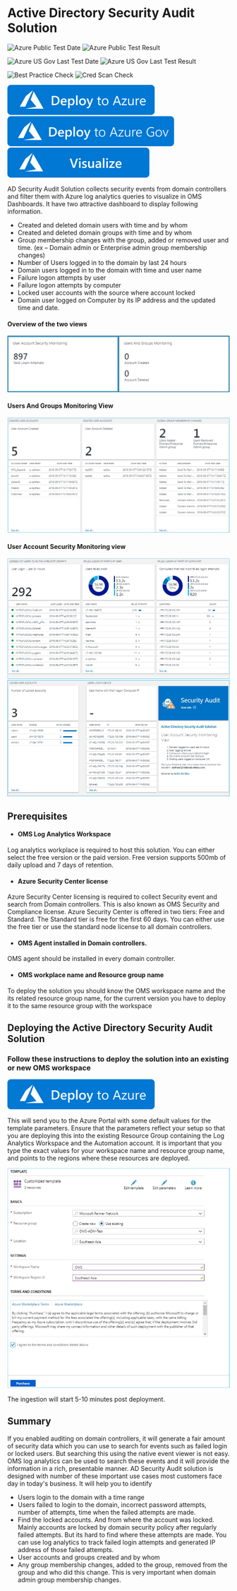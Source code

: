 ﻿# Active Directory Security Audit Solution

![Azure Public Test Date](https://azurequickstartsservice.blob.core.windows.net/badges/demos/oms-active-directory-security-audit-solution/PublicLastTestDate.svg)
![Azure Public Test Result](https://azurequickstartsservice.blob.core.windows.net/badges/demos/oms-active-directory-security-audit-solution/PublicDeployment.svg)

![Azure US Gov Last Test Date](https://azurequickstartsservice.blob.core.windows.net/badges/demos/oms-active-directory-security-audit-solution/FairfaxLastTestDate.svg)
![Azure US Gov Last Test Result](https://azurequickstartsservice.blob.core.windows.net/badges/demos/oms-active-directory-security-audit-solution/FairfaxDeployment.svg)

![Best Practice Check](https://azurequickstartsservice.blob.core.windows.net/badges/demos/oms-active-directory-security-audit-solution/BestPracticeResult.svg)
![Cred Scan Check](https://azurequickstartsservice.blob.core.windows.net/badges/demos/oms-active-directory-security-audit-solution/CredScanResult.svg)

[![Deploy to Azure](https://raw.githubusercontent.com/Azure/azure-quickstart-templates/master/1-CONTRIBUTION-GUIDE/images/deploytoazure.svg?sanitize=true)](https://portal.azure.com/#create/Microsoft.Template/uri/https%3A%2F%2Fraw.githubusercontent.com%2FAzure%2Fazure-quickstart-templates%2Fmaster%2Fdemos%2Foms-active-directory-security-audit-solution%2Fazuredeploy.json)
[![Deploy to Azure US Gov](https://raw.githubusercontent.com/Azure/azure-quickstart-templates/master/1-CONTRIBUTION-GUIDE/images/deploytoazuregov.svg?sanitize=true)](https://portal.azure.us/#create/Microsoft.Template/uri/https%3A%2F%2Fraw.githubusercontent.com%2FAzure%2Fazure-quickstart-templates%2Fmaster%2Fdemos%2Foms-active-directory-security-audit-solution%2Fazuredeploy.json)
[![Visualize](https://raw.githubusercontent.com/Azure/azure-quickstart-templates/master/1-CONTRIBUTION-GUIDE/images/visualizebutton.svg?sanitize=true)](http://armviz.io/#/?load=https%3A%2F%2Fraw.githubusercontent.com%2FAzure%2Fazure-quickstart-templates%2Fmaster%2Fdemos%2Foms-active-directory-security-audit-solution%2Fazuredeploy.json)

AD Security Audit Solution collects security events from domain controllers and filter them with Azure log analytics queries to visualize in OMS Dashboards. It have two attractive dashboard to display following information. 

*	Created and deleted domain users with time and by whom
*	Created and deleted domain groups with time and by whom
*	Group membership changes with the group, added or removed user and time. (ex – Domain admin or Enterprise admin group membership changes)
*	Number of Users logged in to the domain by last 24 hours
*	Domain users logged in to the domain with time and user name
*	Failure logon attempts by user
*	Failure logon attempts by computer
*	Locked user accounts with the source where account locked
*	Domain user logged on Computer by its IP address and the updated time and date.

#### Overview of the two views
![alt text](images/Overview_tiles.PNG "Overview")

#### Users And Groups Monitoring View
![alt text](images/Users&GroupsView.png "Users and Groups View")

#### User Account Security Monitoring view
![alt text](images/UserAccountSecurity_View.png "Users Account Security View")
![alt text](images/UserAccountSecurity_View2.png "Users Account Security View")

## Prerequisites 

* #### OMS Log Analytics Workspace
Log analytics workplace is required to host this solution. You can either select the free version or the paid version. Free version supports 500mb of daily upload and 7 days of retention. 
* #### Azure Security Center license 
Azure Security Center licensing is required to collect Security event and search from Domain controllers. This is also known as OMS Security and Compliance license. Azure Security Center is offered in two tiers: Free and Standard. The Standard tier is free for the first 60 days. You can either use the free tier or use the standard node license to all domain controllers. 
* #### OMS Agent installed in Domain controllers. 
OMS agent should be installed in every domain controller.
* #### OMS workplace name and Resource group name
To deploy the solution you should know the OMS workspace name and the its related resource group name, for the current version you have to deploy it to the same resource group with the workspace

## Deploying the Active Directory Security Audit Solution
### Follow these instructions to deploy the solution into an existing or new OMS workspace

[![Deploy to Azure](https://raw.githubusercontent.com/Azure/azure-quickstart-templates/master/1-CONTRIBUTION-GUIDE/images/deploytoazure.svg?sanitize=true)](https://portal.azure.com/#create/Microsoft.Template/uri/https%3A%2F%2Fraw.githubusercontent.com%2FAzure%2Fazure-quickstart-templates%2Fmaster%2Foms-active-directory-security-audit-solution.json)

This will send you to the Azure Portal with some default values for the template parameters. Ensure that the parameters reflect your setup so that you are deploying this into the existing Resource Group containing the Log Analytics Workspace and the Automation account.
It is important that you type the exact values for your workspace name and resource group name, and points to the regions where these resources are deployed.

![alt text](images/Template.png "Template")

The ingestion will start 5-10 minutes post deployment.

## Summary
If you enabled auditing on domain controllers, it will generate a fair amount of security data which you can use to search for events such as failed login or locked users. But searching this using the native event viewer is not easy. OMS log analytics can be used to search these events and it will provide the information in a rich, presentable manner. 
AD Security Audit solution is designed with number of these important use cases most customers face day in today's business. It will help you to identify 
*	Users login to the domain with a time range
*	Users failed to login to the domain, incorrect password attempts, number of attempts, time when the failed attempts are made.
*	Find the locked accounts. And from where the account was locked. Mainly accounts are locked by domain security policy after regularly failed attempts. But its hard to find where these attempts are made. You can use log analytics to track failed login attempts and generated IP address of those failed attempts.
*	User accounts and groups created and by whom
*	Any group membership changes, added to the group, removed from the group and who did this change. This is very important when domain admin group membership changes.



